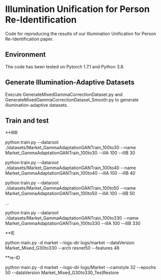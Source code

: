 # Illumination Unification for Person Re-Identification

Code for reproducing the results of our Illumination Unification for Person Re-Identification paper.

## Environment

The code has been tested on Pytorch 1.7.1 and Python 3.8.

## Generate Illumination-Adaptive Datasets

Execute GenerateMixedGammaCorrectionDataset.py and GenerateMixedGammaCorrectionDataset_Smooth.py to generate illumination-adaptive datasets.

## Train and test

**IRR

python train.py --dataroot ./datasets/Market_GammaAdaptationGANTrain_100to30 --name Market_GammaAdaptationGANTrain_100to30 --illA 100 --illB 30

python train.py --dataroot ./datasets/Market_GammaAdaptationGANTrain_100to40 --name Market_GammaAdaptationGANTrain_100to40 --illA 100 --illB 40

python train.py --dataroot ./datasets/Market_GammaAdaptationGANTrain_100to50 --name Market_GammaAdaptationGANTrain_100to50 --illA 100 --illB 50

...

python train.py --dataroot ./datasets/Market_GammaAdaptationGANTrain_100to330 --name Market_GammaAdaptationGANTrain_100to330 --illA 100 --illB 330

**IE

python main.py -d market --logs-dir logs/market --dataVersion Market_Mixed_G30to330 --arch resnet50 --features 48

**re-ID

python main.py -d market --logs-dir logs/Market --camstyle 32 --epochs 50 --dataVersion Market_Mixed_G30to330_TestRestore
